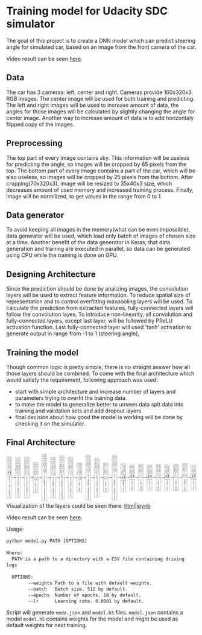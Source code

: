 # Training model for Udacity SDC simulator
The goal of this project is to create a DNN model which can predict steering angle for simulated car, based on an image from the front camera of the car.

Video result can be seen [here](https://www.youtube.com/watch?v=smpTdRKwt6Y).

## Data
The car has 3 cameras: left, center and right. Cameras provide 160x320x3 RGB images.
The center image will be used for both training and predicting.
The left and right images will be used to increase amount of data, the angles for those images will be calculated by slightly changing the angle for center image.
Another way to increase amount of data is to add horizontaly flipped copy of the images.

## Preprocessing
The top part of every image contains sky. This information will be useless for predicting the angle, so images will be cropped by 65 pixels from the top.
The bottom part of every image contains a part of the car, which will be also useless, so images will be cropped by 25 pixels from the bottom.
After cropping(70x320x3), image will be resized to 35x40x3 size, which decreases amount of used memory and increased training process.
Finally, image will be normilized, to get values in the range from 0 to 1.

## Data generator
To avoid keeping all images in the memory(what can be even impossible), data generator will be used, which load only batch of images of chosen size at a time.
Another benefit of the data generator in Keras, that data generation and training are executed in parallel, so data can be generated using CPU while the training is done on GPU.

## Designing Architecture
Since the prediction should be done by analizing images, the convolution layers will be used to extract feature information.
To reduce spatial size of representation and to control overfitting maxpooling layers will be used.
To calculate the prediction from extracted features, fully-connected layers will follow the convolution layes.
To introduce non-linearity, all convolution and fully-connected layers, except last layer, will be followed by PReLU activation function.
Last fully-connected layer will used 'tanh' activation to generate output in range from -1 to 1 (steering angle),

## Training the model
Though common logic is pretty simple, there is no straight answer how all those layers should be combined.
To come with the final architecture which would satisfy the requirement, following approach was used:
* start with simple architecture and increase number of layers and parameters trying to overfit the training data.
* to make the model to generalize better to unseen data splt data into training and validation sets and add dropout layers
* final decision about how good the model is working will be done by checking it on the simulator.

## Final Architecture
![graph of the model](model.png)
Visualization of the layers could be seen there: [html](http://htmlpreview.github.io/?https://github.com/alarionov/behavioral_cloning/blob/master/visualization.html)|[ipynb](Behavioral_Cloning.ipynb)

Video result can be seen [here](https://www.youtube.com/watch?v=smpTdRKwt6Y).

Usage:
```
python model.py PATH [OPTIONS]

Where:
  PATH is a path to a directory with a CSV file containing driving logs

  OPTIONS:
		--weights Path to a file with default weights.
		--batch   Batch size. 512 by default.
		--epochs  Number of epochs. 10 by default.
		--lr      Learning rate. 0.0001 by default.
```
Script will generate `mode.json` and `model.h5` files.
`model.json` contains a model
`model.h5` contains weights for the model and might be used as default weights for next training.
